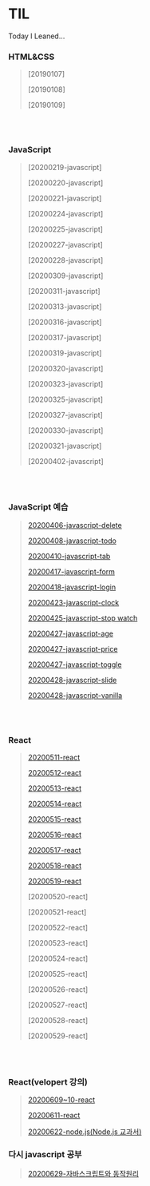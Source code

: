 # TIL

Today I Leaned...

### HTML&CSS

> [20190107]
>
> [20190108]
>
> [20190109]

<br/>

<br/>

### JavaScript

> [20200219-javascript]
>
> [20200220-javascript]
>
> [20200221-javascript]
>
> [20200224-javascript]
>
> [20200225-javascript]
>
> [20200227-javascript]
>
> [20200228-javascript]
>
> [20200309-javascript]
>
> [20200311-javascript]
>
> [20200313-javascript]
>
> [20200316-javascript]
>
> [20200317-javascript]
>
> [20200319-javascript]
>
> [20200320-javascript]
>
> [20200323-javascript]
>
> [20200325-javascript]
>
> [20200327-javascript]
>
> [20200330-javascript]
>
> [20200321-javascript]
>
> [20200402-javascript]

<br/>

<br/>

### JavaScript 예습

> [20200406-javascript-delete](https://github.com/shin-eunji/vanilla/tree/master/delete)
>
> [20200408-javascript-todo](https://github.com/shin-eunji/vanilla/tree/master/todolist)
>
> [20200410-javascript-tab](https://github.com/shin-eunji/vanilla/tree/master/tab)
>
> [20200417-javascript-form](https://github.com/shin-eunji/vanilla/tree/master/form)
>
> [20200418-javascript-login](https://github.com/shin-eunji/vanilla/tree/master/login)
>
> [20200423-javascript-clock](https://github.com/shin-eunji/vanilla/tree/master/clock)
>
> [20200425-javascript-stop watch](https://github.com/shin-eunji/vanilla/tree/master/stop%20watch)
>
> [20200427-javascript-age](https://github.com/shin-eunji/vanilla/tree/master/age)
>
> [20200427-javascript-price](https://github.com/shin-eunji/vanilla/tree/master/price)
>
> [20200427-javascript-toggle](https://github.com/shin-eunji/vanilla/tree/master/toggle)
>
> [20200428-javascript-slide](https://github.com/shin-eunji/vanilla/tree/master/slide)
>
> [20200428-javascript-vanilla](https://github.com/shin-eunji/vanilla/tree/master/vanilla)

<br/>

<br/>

### React

> [20200511-react]()
>
> [20200512-react](https://ej-developer.tistory.com/20?category=864406)
>
> [20200513-react](https://ej-developer.tistory.com/21?category=864406)
>
> [20200514-react](https://ej-developer.tistory.com/22?category=864406)
>
> [20200515-react](https://ej-developer.tistory.com/23?category=864406)
>
> [20200516-react](https://ej-developer.tistory.com/24?category=864406)
>
> [20200517-react](https://ej-developer.tistory.com/25?category=864406)
>
> [20200518-react](https://ej-developer.tistory.com/27?category=864406)
>
> [20200519-react](https://ej-developer.tistory.com/29?category=864406)
>
> [20200520-react]
>
> [20200521-react]
>
> [20200522-react]
>
> [20200523-react]
>
> [20200524-react]
>
> [20200525-react]
>
> [20200526-react]
>
> [20200527-react]
>
> [20200528-react]
>
> [20200529-react]

<br/>

<br/>

### React(velopert 강의)

> [20200609~10-react](https://github.com/shin-eunji/TIL-Front)
>
> [20200611-react](https://github.com/shin-eunji/TIL-Front)
>
> [20200622-node.js(Node.js 교과서)](https://github.com/shin-eunji/TIL-Front)

### 다시 javascript 공부

> [20200629-자바스크립트와 동작원리]()
>
> []()

